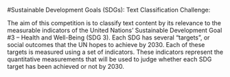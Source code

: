 #Sustainable Development Goals (SDGs): Text Classification Challenge:

The aim of this competition is to classify text content by its relevance to the measurable indicators of the United Nations’ Sustainable Development Goal #3 – Health and Well-Being (SDG 3). Each SDG has several “targets”, or social outcomes that the UN hopes to achieve by 2030. Each of these targets is measured using a set of indicators. These indicators represent the quantitative measurements that will be used to judge whether each SDG target has been achieved or not by 2030.

